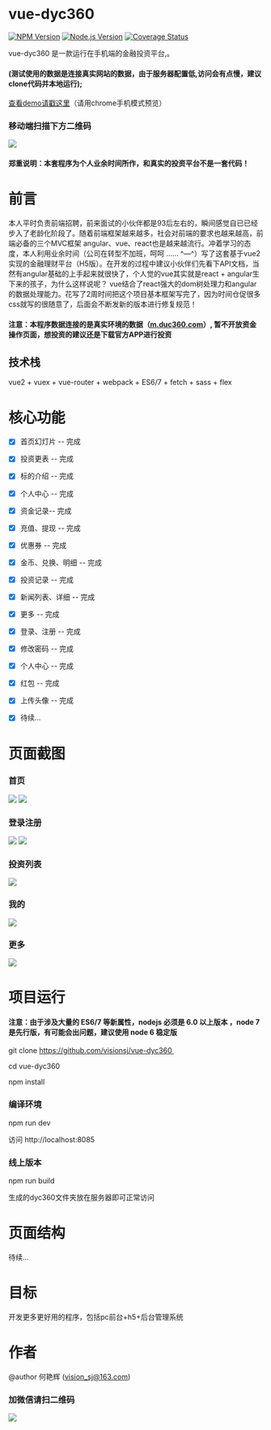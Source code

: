 # vue-dyc360

[![NPM Version](https://img.shields.io/npm/v/art-template.svg)](https://npmjs.org/package/)
[![Node.js Version](https://img.shields.io/node/v/art-template.svg)](http://nodejs.org/download/)
[![Coverage Status](https://coveralls.io/repos/github/aui/art-template/badge.svg)](https://github.com/visionsj/vue-dyc360)

vue-dyc360 是一款运行在手机端的金融投资平台,。

#### (测试使用的数据是连接真实网站的数据，由于服务器配置低,访问会有点慢，建议clone代码并本地运行);

[查看demo请戳这里](http://rrys365.com/dyc360/)（请用chrome手机模式预览）

### 移动端扫描下方二维码

![](https://github.com/visionsj/vue-dyc360/blob/master/screenGif/site.png?raw=true)

#### 郑重说明：本套程序为个人业余时间所作，和真实的投资平台不是一套代码！


# 前言
本人平时负责前端招聘，前来面试的小伙伴都是93后左右的，瞬间感觉自已已经步入了老龄化阶段了。随着前端框架越来越多，社会对前端的要求也越来越高，前端必备的三个MVC框架 angular、vue、react也是越来越流行。冲着学习的态度，本人利用业余时间（公司在转型不加班，呵呵 ……  ^—^）写了这套基于vue2实现的金融理财平台（H5版）。在开发的过程中建议小伙伴们先看下API文档，当然有angular基础的上手起来就很快了，个人觉的vue其实就是react + angular生下来的孩子，为什么这样说呢？ vue结合了react强大的dom树处理力和angular的数据处理能力。花写了2周时间把这个项目基本框架写完了，因为时间仓促很多css就写的很随意了，后面会不断发新的版本进行修复规范！

#### 注意：本程序数据连接的是真实环境的数据（[m.duc360.com](https://m.duc360.com/)）, 暂不开放资金操作页面，想投资的建议还是下载官方APP进行投资

## 技术栈
vue2 + vuex + vue-router + webpack + ES6/7 + fetch + sass + flex 

# 核心功能
- [x] 首页幻灯片 -- 完成
- [x] 投资更表 -- 完成
- [x] 标的介绍 -- 完成
- [x] 个人中心 -- 完成
- [x] 资金记录-- 完成
- [x] 充值、提现 -- 完成
- [x] 优惠券 -- 完成
- [x] 金币、兑换、明细 -- 完成
- [x] 投资记录 -- 完成
- [x] 新闻列表、详细 -- 完成
- [x] 更多 -- 完成
- [x] 登录、注册 -- 完成
- [x] 修改密码 -- 完成
- [x] 个人中心 -- 完成
- [x] 红包 -- 完成
- [x] 上传头像 -- 完成
- [x] 待续...



# 页面截图


### 首页

<img src="https://github.com/visionsj/vue-dyc360/blob/master/screenGif/index.jpg?raw=true" height=/> <img src="https://github.com/visionsj/vue-dyc360/blob/master/screenGif/index.gif?raw=true" />

### 登录注册

<img src="https://github.com/visionsj/vue-dyc360/blob/master/screenGif/login.jpg?raw=true"/> <img src="https://github.com/visionsj/vue-dyc360/blob/master/screenGif/reg.jpg?raw=true" />


### 投资列表

<img src="https://github.com/visionsj/vue-dyc360/blob/master/screenGif/invest.jpg?raw=true"/>


### 我的

<img src="https://github.com/visionsj/vue-dyc360/blob/master/screenGif/user.jpg?raw=true"/>

### 更多

<img src="https://github.com/visionsj/vue-dyc360/blob/master/screenGif/more.jpg?raw=true"/>





# 项目运行

#### 注意：由于涉及大量的 ES6/7 等新属性，nodejs 必须是 6.0 以上版本 ，node 7 是先行版，有可能会出问题，建议使用 node 6 稳定版


git clone https://github.com/visionsj/vue-dyc360 

cd vue-dyc360

npm install



### 编译环境

npm run dev

访问 http://localhost:8085



### 线上版本

npm run build

生成的dyc360文件夹放在服务器即可正常访问





# 页面结构

待续...


# 目标

开发更多更好用的程序，包括pc前台+h5+后台管理系统



# 作者

@author  何艳辉 (vision_sj@163.com)



### 加微信请扫二维码

![](https://github.com/visionsj/vue-dyc360/blob/master/screenGif/weixin.png?raw=true)